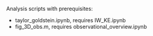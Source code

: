 Analysis scripts with prerequisites:
* taylor_goldstein.ipynb, requires IW_KE.ipynb
* fig_3D_obs.m, requires observational_overview.ipynb